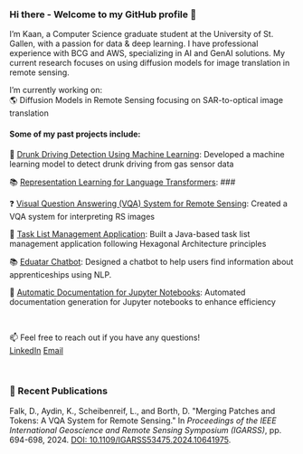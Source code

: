 ### Hi there - Welcome to my GitHub profile 👋

I’m Kaan, a Computer Science graduate student at the University of St. Gallen, with a passion for data & deep learning. I have professional experience with BCG and AWS, specializing in AI and GenAI solutions. My current research focuses on using diffusion models for image translation in remote sensing.

I’m currently working on: <br>
🌎 Diffusion Models in Remote Sensing focusing on SAR-to-optical image translation

#### Some of my past projects include:

🍺 [Drunk Driving Detection Using Machine Learning](https://github.com/kaaydin/drunk-driving-detection): Developed a machine learning model to detect drunk driving from gas sensor data <br>

📚 [Representation Learning for Language Transformers](https://github.com/kaaydin/representation-learning-language-transformers): ### <br>

❓ [Visual Question Answering (VQA) System for Remote Sensing](https://github.com/kaaydin/vqa-remote-sensing): Created a VQA system for interpreting RS images <br>

📑 [Task List Management Application](https://github.com/kaaydin/tapas): Built a Java-based task list management application following Hexagonal Architecture principles <br>

📚 [Eduatar Chatbot](https://github.com/kaaydin/eduatar-chatbot): Designed a chatbot to help users find information about apprenticeships using NLP. <br>

📓 [Automatic Documentation for Jupyter Notebooks](https://github.com/kaaydin/automatic-notebook-documentation): Automated documentation generation for Jupyter notebooks to enhance efficiency <br>

<br>

📫 Feel free to reach out if you have any questions! <br>
[LinkedIn](https://www.linkedin.com/in/kaanaydin) 
[Email](mailto:kaanaydin95@icloud.com)

<br>

### 📄 Recent Publications
Falk, D., Aydin, K., Scheibenreif, L., and Borth, D. "Merging Patches and Tokens: A VQA System for Remote Sensing." In *Proceedings of the IEEE International Geoscience and Remote Sensing Symposium (IGARSS)*, pp. 694-698, 2024. [DOI: 10.1109/IGARSS53475.2024.10641975](https://ieeexplore.ieee.org/document/10641975).
